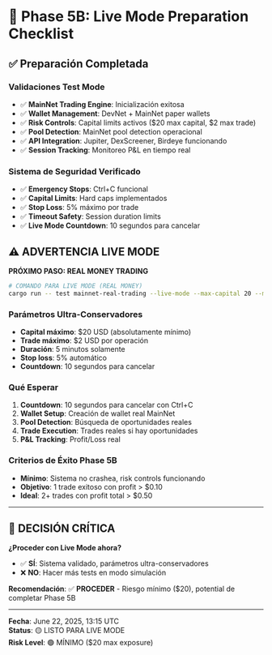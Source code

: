 # 🚀 Phase 5B: Live Mode Preparation Checklist

## ✅ Preparación Completada

### Validaciones Test Mode
- ✅ **MainNet Trading Engine**: Inicialización exitosa
- ✅ **Wallet Management**: DevNet + MainNet paper wallets
- ✅ **Risk Controls**: Capital limits activos ($20 max capital, $2 max trade)
- ✅ **Pool Detection**: MainNet pool detection operacional
- ✅ **API Integration**: Jupiter, DexScreener, Birdeye funcionando
- ✅ **Session Tracking**: Monitoreo P&L en tiempo real

### Sistema de Seguridad Verificado
- ✅ **Emergency Stops**: Ctrl+C funcional
- ✅ **Capital Limits**: Hard caps implementados
- ✅ **Stop Loss**: 5% máximo por trade
- ✅ **Timeout Safety**: Session duration limits
- ✅ **Live Mode Countdown**: 10 segundos para cancelar

## ⚠️ ADVERTENCIA LIVE MODE

**PRÓXIMO PASO: REAL MONEY TRADING**

```bash
# COMANDO PARA LIVE MODE (REAL MONEY)
cargo run -- test mainnet-real-trading --live-mode --max-capital 20 --max-trade 2 --duration 5
```

### Parámetros Ultra-Conservadores
- **Capital máximo**: $20 USD (absolutamente mínimo)
- **Trade máximo**: $2 USD por operación
- **Duración**: 5 minutos solamente
- **Stop loss**: 5% automático
- **Countdown**: 10 segundos para cancelar

### Qué Esperar
1. **Countdown**: 10 segundos para cancelar con Ctrl+C
2. **Wallet Setup**: Creación de wallet real MainNet
3. **Pool Detection**: Búsqueda de oportunidades reales
4. **Trade Execution**: Trades reales si hay oportunidades
5. **P&L Tracking**: Profit/Loss real

### Criterios de Éxito Phase 5B
- **Mínimo**: Sistema no crashea, risk controls funcionando
- **Objetivo**: 1 trade exitoso con profit > $0.10
- **Ideal**: 2+ trades con profit total > $0.50

---

## 🎯 DECISIÓN CRÍTICA

**¿Proceder con Live Mode ahora?**

- ✅ **SÍ**: Sistema validado, parámetros ultra-conservadores
- ❌ **NO**: Hacer más tests en modo simulación

**Recomendación**: ✅ **PROCEDER** - Riesgo mínimo ($20), potential de completar Phase 5B

---

**Fecha**: June 22, 2025, 13:15 UTC  
**Status**: 🟡 LISTO PARA LIVE MODE  
**Risk Level**: 🟢 MÍNIMO ($20 max exposure)
